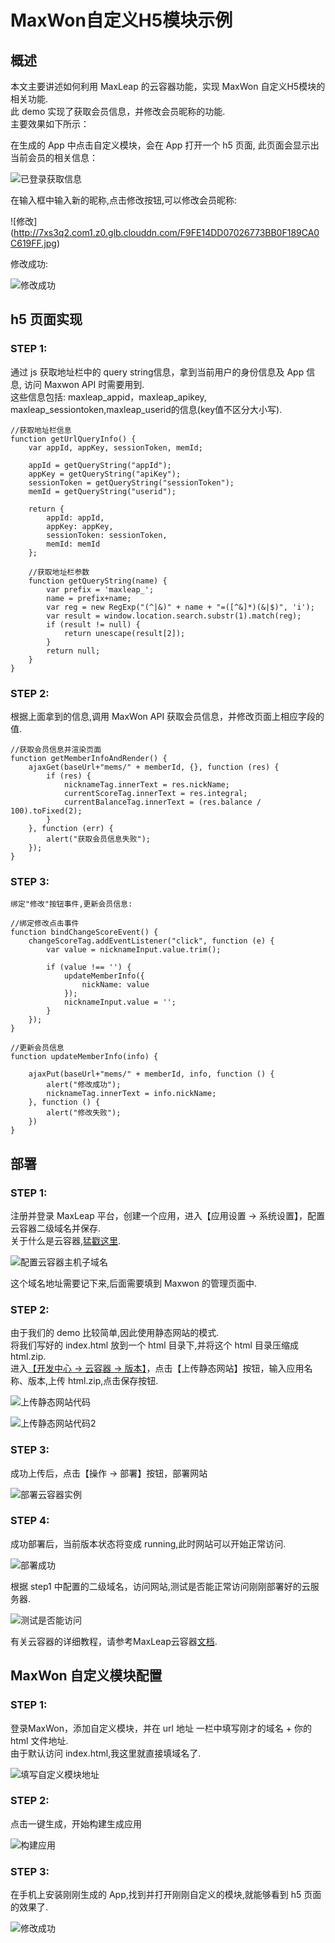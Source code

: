 # MaxWon自定义H5模块示例

## 概述
本文主要讲述如何利用 MaxLeap 的云容器功能，实现 MaxWon 自定义H5模块的相关功能.  
此 demo 实现了获取会员信息，并修改会员昵称的功能.  
主要效果如下所示：  

在生成的 App 中点击自定义模块，会在 App 打开一个 h5 页面, 此页面会显示出当前会员的相关信息：
	
![已登录获取信息](http://7xs3q2.com1.z0.glb.clouddn.com/F411B6D56A3C73BAAD3B0E04C650BA53.jpg)

在输入框中输入新的昵称,点击修改按钮,可以修改会员昵称:
	
![修改]	(http://7xs3q2.com1.z0.glb.clouddn.com/F9FE14DD07026773BB0F189CA0C619FF.jpg)  

修改成功:

![修改成功](http://7xs3q2.com1.z0.glb.clouddn.com/92CAD1846AFAD9846758A7E18C7B6A65.jpg)

## h5 页面实现
### STEP 1:

通过 js 获取地址栏中的 query string信息，拿到当前用户的身份信息及 App 信息, 访问 Maxwon API 时需要用到.  
这些信息包括: maxleap_appid，maxleap_apikey, maxleap_sessiontoken,maxleap_userid的信息(key值不区分大小写).  

```
//获取地址栏信息
function getUrlQueryInfo() {
    var appId, appKey, sessionToken, memId;

    appId = getQueryString("appId");
    appKey = getQueryString("apiKey");
    sessionToken = getQueryString("sessionToken");
    memId = getQueryString("userid");

    return {
        appId: appId,
        appKey: appKey,
        sessionToken: sessionToken,
        memId: memId
    };

    //获取地址栏参数
    function getQueryString(name) {
        var prefix = 'maxleap_';
        name = prefix+name;
        var reg = new RegExp("(^|&)" + name + "=([^&]*)(&|$)", 'i');
        var result = window.location.search.substr(1).match(reg);
        if (result != null) {
            return unescape(result[2]);
        }
        return null;
    }
}
```
	
### STEP 2:
根据上面拿到的信息,调用 MaxWon API 获取会员信息，并修改页面上相应字段的值.

```
//获取会员信息并渲染页面
function getMemberInfoAndRender() {
    ajaxGet(baseUrl+"mems/" + memberId, {}, function (res) {
        if (res) {
            nicknameTag.innerText = res.nickName;
            currentScoreTag.innerText = res.integral;
            currentBalanceTag.innerText = (res.balance / 100).toFixed(2);
        }
    }, function (err) {
        alert("获取会员信息失败");
    });
}
```
	
### STEP 3:
	绑定"修改"按钮事件,更新会员信息:
```
//绑定修改点击事件
function bindChangeScoreEvent() {
    changeScoreTag.addEventListener("click", function (e) {
        var value = nicknameInput.value.trim();

        if (value !== '') {
            updateMemberInfo({
                nickName: value
            });
            nicknameInput.value = '';
        }
    });
}

//更新会员信息
function updateMemberInfo(info) {

    ajaxPut(baseUrl+"mems/" + memberId, info, function () {
        alert("修改成功");
        nicknameTag.innerText = info.nickName;
    }, function () {
        alert("修改失败");
    })
}
```

## 部署

### STEP 1:
注册并登录 MaxLeap 平台，创建一个应用，进入【应用设置 -> 系统设置】，配置云容器二级域名并保存.  
关于什么是云容器,[猛戳这里](https://maxleap.cn/s/web/zh_cn/guide/usermanual/cloudContainer.html). 

![配置云容器主机子域名](https://static.maxleap.cn/s/web/zh_cn/images/LAS-Docs-Images/web_container1.png)

这个域名地址需要记下来,后面需要填到 Maxwon 的管理页面中.   

### STEP 2:
由于我们的 demo 比较简单,因此使用静态网站的模式.  
将我们写好的 index.html 放到一个 html 目录下,并将这个 html 目录压缩成 html.zip.  
进入[【开发中心 -> 云容器 -> 版本】](https://maxleap.cn/p/console/cloudcontainer#versionstatus)，点击【上传静态网站】按钮，输入应用名称、版本,上传 html.zip,点击保存按钮.
   
![上传静态网站代码](https://static.maxleap.cn/s/web/zh_cn/images/LAS-Docs-Images/web_container2.png)

![上传静态网站代码2](https://static.maxleap.cn/s/web/zh_cn/images/LAS-Docs-Images/web_container3.png)

### STEP 3:

成功上传后，点击【操作 -> 部署】按钮，部署网站  

![部署云容器实例](https://static.maxleap.cn/s/web/zh_cn/images/LAS-Docs-Images/web_container4.png)

### STEP 4:
成功部署后，当前版本状态将变成 running,此时网站可以开始正常访问.  

![部署成功](https://static.maxleap.cn/s/web/zh_cn/images/LAS-Docs-Images/web_container6.png)

根据 step1 中配置的二级域名，访问网站,测试是否能正常访问刚刚部署好的云服务器.

![测试是否能访问](https://raw.githubusercontent.com/huangciyin/notes/master/Web/maxwon/images/test.png)	
	
有关云容器的详细教程，请参考MaxLeap云容器[文档](https://maxleap.cn/s/web/zh_cn/guide/usermanual/cloudContainer.html#云容器-使用流程-静态网站项目).

## MaxWon 自定义模块配置
### STEP 1: 
登录MaxWon，添加自定义模块，并在 url 地址 一栏中填写刚才的域名 + 你的 html 文件地址.  
由于默认访问 index.html,我这里就直接填域名了.  

![填写自定义模块地址](https://raw.githubusercontent.com/huangciyin/notes/master/Web/maxwon/images/custom_url.jpeg)

### STEP 2:
点击一键生成，开始构建生成应用  

![构建应用](https://raw.githubusercontent.com/huangciyin/notes/master/Web/maxwon/images/build_app.jpeg)

### STEP 3:
在手机上安装刚刚生成的 App,找到并打开刚刚自定义的模块,就能够看到 h5 页面的效果了.

![修改成功](http://7xs3q2.com1.z0.glb.clouddn.com/lALOV74r7M0HgM0EOA_1080_1920.png)